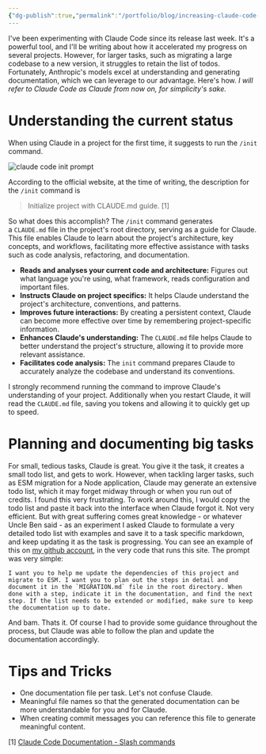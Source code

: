 ```yaml
---
{"dg-publish":true,"permalink":"/portfolio/blog/increasing-claude-code-s-context-window-for-specific-tasks/","metatags":["description: \"Learn how to improve Claude Code's performance on large tasks by leveraging its documentation capabilities. Discover how to use the /init command, create a CLAUDE.md file, and utilize task-specific markdown files to enhance Claude's understanding and retention of todo lists.\"","\"og:image\": \"https://macrosaas.me/img/user/Portfolio/images/blog-1-og-image.png\""],"created":"2025-05-29 20:51"}
---
```


I've been experimenting with Claude Code since its release last week. It's a powerful tool, and I'll be writing about how it accelerated my progress on several projects.
However, for larger tasks, such as migrating a large codebase to a new version, it struggles to retain the list of todos.
Fortunately, Anthropic's models excel at understanding and generating documentation, which we can leverage to our advantage. Here's how.
*I will refer to Claude Code as Claude from now on, for simplicity's sake.*
# Understanding the current status

When using Claude in a project for the first time, it suggests to run the `/init` command. 

![claude code init prompt](/img/user/Portfolio/images/claude-code-init.png)

According to the official website, at the time of writing, the description for the `/init` command is

> Initialize project with CLAUDE.md guide. \[1] 

So what does this accomplish?
The `/init` command generates a `CLAUDE.md` file in the project's root directory, serving as a guide for Claude. This file enables Claude to learn about the project's architecture, key concepts, and workflows, facilitating more effective assistance with tasks such as code analysis, refactoring, and documentation.
- **Reads and analyses your current code and architecture:**
	Figures out what language you're using, what framework, reads configuration and important files.
- **Instructs Claude on project specifics:**
    It helps Claude understand the project's architecture, conventions, and patterns.
- **Improves future interactions:**
    By creating a persistent context, Claude can become more effective over time by remembering project-specific information.
- **Enhances Claude's understanding:**
    The `CLAUDE.md` file helps Claude to better understand the project's structure, allowing it to provide more relevant assistance.
- **Facilitates code analysis:**
    The `init` command prepares Claude to accurately analyze the codebase and understand its conventions.

I strongly recommend running the command to improve Claude's understanding of your project. Additionally when you restart Claude, it will read the `CLAUDE.md` file, saving you tokens and allowing it to quickly get up to speed.

# Planning and documenting big tasks

For small, tedious tasks, Claude is great. You give it the task, it creates a small todo list, and gets to work. However, when tackling larger tasks, such as ESM migration for a Node application, Claude may generate an extensive todo list, which it may forget midway through or when you run out of credits.
I found this very frustrating. To work around this, I would copy the todo list and paste it back into the interface when Claude forgot it. Not very efficient.
But with great suffering comes great knowledge - or whatever Uncle Ben said - as an experiment I asked Claude to formulate a very detailed todo list with examples and save it to a task specific markdown, and keep updating it as the task is progressing. You can see an example of this on [my github account](https://github.com/aron98/digitalgarden/blob/main/MIGRATION.md), in the very code that runs this site.
The prompt was very simple:

```
I want you to help me update the dependencies of this project and migrate to ESM. I want you to plan out the steps in detail and document it in the `MIGRATION.md` file in the root directory. When done with a step, indicate it in the documentation, and find the next step. If the list needs to be extended or modified, make sure to keep the documentation up to date.
```

And bam. Thats it. Of course I had to provide some guidance throughout the process, but Claude was able to follow the plan and update the documentation accordingly.

# Tips and Tricks

- One documentation file per task. Let's not confuse Claude.
- Meaningful file names so that the generated documentation can be more understandable for you and for Claude.
- When creating commit messages you can reference this file to generate meaningful content.

\[1] [Claude Code Documentation - Slash commands](https://docs.anthropic.com/en/docs/claude-code/cli-usage#slash-commands)